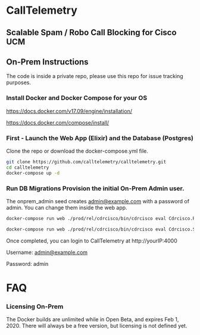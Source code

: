 # CallTelemetry
## Scalable Spam / Robo Call Blocking for Cisco UCM


## On-Prem Instructions
The code is inside a private repo, please use this repo for issue tracking purposes.

### Install Docker and Docker Compose for your OS
https://docs.docker.com/v17.09/engine/installation/

https://docs.docker.com/compose/install/

### First - Launch the Web App (Elixir) and the Database (Postgres)
Clone the repo or download the docker-compose.yml file.


``` bash
git clone https://github.com/calltelemetry/calltelemetry.git
cd calltelemetry
docker-compose up -d

```
 

### Run DB Migrations Provision the initial On-Prem Admin user.
The onprem_admin seed creates admin@example.com with a password of admin. You can change them inside the web app.

``` bash
docker-compose run web ./prod/rel/cdrcisco/bin/cdrcisco eval Cdrcisco.Release.migrate

docker-compose run web ./prod/rel/cdrcisco/bin/cdrcisco eval Cdrcisco.Seeds.onprem_admin
```
Once completed, you can login to CallTelemetry at http://yourIP:4000

Username: admin@example.com

Password: admin

# FAQ
### Licensing On-Prem
The Docker builds are unlimited while in Open Beta, and expires Feb 1, 2020. 
There will always be a free version, but licensing is not defined yet.
